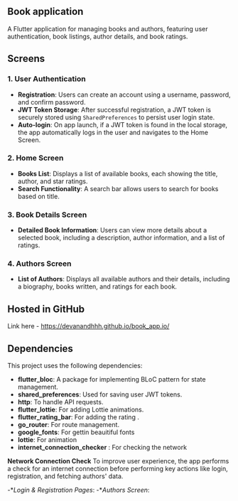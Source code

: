 ## Book application

A Flutter application for managing books and authors, featuring user authentication, book listings, author details, and book ratings.


## Screens

### 1. **User Authentication**
- **Registration**: Users can create an account using a username, password, and confirm password.
- **JWT Token Storage**: After successful registration, a JWT token is securely stored using `SharedPreferences` to persist user login state.
- **Auto-login**: On app launch, if a JWT token is found in the local storage, the app automatically logs in the user and navigates to the Home Screen.

### 2. **Home Screen**
- **Books List**: Displays a list of available books, each showing the title, author, and star ratings.
- **Search Functionality**: A search bar allows users to search for books based on title.

### 3. **Book Details Screen**
- **Detailed Book Information**: Users can view more details about a selected book, including a description, author information, and a list of ratings.

### 4. **Authors Screen**
- **List of Authors**: Displays all available authors and their details, including a biography, books written, and ratings for each book.

## Hosted in GitHub 
Link here - https://devanandhhh.github.io/book_app.io/


## Dependencies

This project uses the following dependencies:
- **flutter_bloc**: A package for implementing BLoC pattern for state management.
- **shared_preferences**: Used for saving user JWT tokens.
- **http**: To handle API requests.
- **flutter_lottie**: For adding Lottie animations.
- **flutter_rating_bar**: For adding the rating .
- **go_router**: For route management.
- **google_fonts**: For gettin beauitiful fonts
- **lottie**: For animation 
- **internet_connection_checker** : For checking the network

**Network Connection Check**
To improve user experience, the app performs a check for an internet connection before performing key actions like login, registration, and fetching authors' data.

-**Login & Registration Pages*: 
-**Authors Screen*: 


